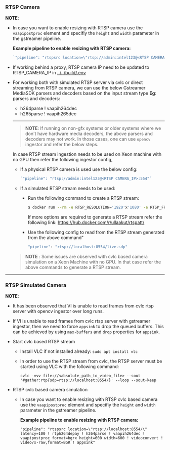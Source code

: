 ### RTSP Camera

**NOTE**:

* In case you want to enable resizing with RTSP camera use the
  `vaapipostproc` element and specifiy the `height` and `width`
  parameter in the          gstreamer pipeline.

    **Example pipeline to enable resizing with RTSP camera:**
    ```javascript
    `"pipeline": "rtspsrc location=\"rtsp://admin:intel123@<RTSP CAMERA IP>:554/\" latency=100  ! rtph264depay ! h264parse ! vaapih264dec ! vaapipostproc format=bgrx height=600 width=600 ! videoconvert ! video/x-raw,format=BGR ! appsink"`
    ```

* If working behind a proxy, RTSP camera IP need to be updated to RTSP_CAMERA_IP in [../../build/.env](../../build/.env)

* For working both with simulated RTSP server via cvlc or
  direct streaming from RTSP camera, we can use the below Gstreamer
  MediaSDK parsers and decoders based on the input stream type
    **Eg**: parsers and decoders:
    * h264parse !  vaapih264dec
    * h265parse ! vaapih265dec

    ---
    >**NOTE**: If running on non-gfx systems or older systems where we don't
    have hardware media decoders, the above parsers and decoders may not
    work. In those cases, one can use `opencv` ingestor and refer the below steps.

    In case RTSP stream ingestion needs to be used on Xeon machine with no
    GPU then refer the following ingestor config,

    * If a physical RTSP camera is used use the below config:
        ```javascript
        `"pipeline": "rtsp://admin:intel123@<RTSP CAMERA_IP>:554"`
        ```

    * If a simulated RTSP stream needs to be used:

      * Run the following command to create a RTSP stream:

          ```sh
          $ docker run --rm -e RTSP_RESOLUTION='1920'x'1080' -e RTSP_FRAMERATE=25 -p 8554:8554 ullaakut/rtspatt
          ```

          If more options are required to generate a RTSP stream refer
          the following link:
          https://hub.docker.com/r/ullaakut/rtspatt/


      * Use the following config to read from the RTSP stream generated
        from the above command"
          ```javascript
          "pipeline": "rtsp://localhost:8554/live.sdp"
          ```

    >**NOTE** : Some issues are observed with cvlc based camera simulation
    on a Xeon Machine with no GPU. In that case refer the above
    commands to generate a RTSP stream.
----

### RTSP Simulated Camera

**NOTE**:

  * It has been observed that VI is unable to read frames from cvlc rtsp server with
    opencv ingestor over long runs.

  * If VI is unable to read frames from cvlc rtsp server with gstreamer
    ingestor, then we need to force `appsink` to drop the queued buffers. This
    can be achieved by using `max-buffers` and `drop` properties for `appsink`.

  * Start cvlc based RTSP stream

    * Install VLC if not installed already: `sudo apt install vlc`
    * In order to use the RTSP stream from cvlc, the RTSP server
        must be started using VLC with the following command:

        `cvlc -vvv file://<absolute_path_to_video_file> --sout '#gather:rtp{sdp=rtsp://localhost:8554/}' --loop --sout-keep`

  * RTSP cvlc based camera simulation

    * In case you want to enable resizing with RTSP cvlc based camera use the
      `vaapipostproc` element and specifiy the `height` and `width` parameter
        in the gstreamer pipeline.

        **Example pipeline to enable resizing with RTSP camera:**

        `"pipeline": "rtspsrc location=\"rtsp://localhost:8554/\" latency=100 ! rtph264depay ! h264parse ! vaapih264dec ! vaapipostproc format=bgrx height=600 width=600 ! videoconvert ! video/x-raw,format=BGR ! appsink"`


